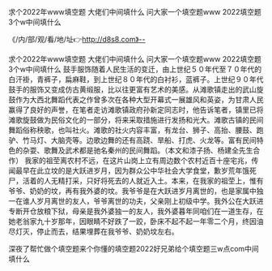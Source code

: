 求个2022年www填空题
大佬们中间填什么
问大家一个填空题www
2022填空题3个w中间填什么


《/内/部/观/看/地/址👉http://d8s8.com》--

求个2022年www填空题
大佬们中间填什么
问大家一个填空题www
2022填空题3个w中间填什么
鼓手服饰随着人民生活的变迁，由上世纪５０年代至７０年代的白汗褂，青裤子，扁麻鞋，到上世纪８０年代的白衬衫，蓝裤子。上世纪９０年代鼓手的服饰又变成仿古黄缎服，比以往更富有艺术的美感。从滩歌镇走出的武山旋鼓作为大西北舞蹈代表之作曾多次在各种大型开幕式一展雄风和英姿，为甘肃人民赢得了良好的声誉，在笔者走访滩歌镇政府孙新定同志时，他告诉笔者，镇里已将滩歌旋鼓做为民俗文化的一部分，将来采取措施进行发扬和光大。滩歌古镇的民间舞蹈俗称秧歌，也叫社火。滩歌的社火内容丰富，有龙台、狮子、高抬、腰鼓、跑驴、竹马灯、大脑壳等。边歌边舞的还有高跷、旱船、打虎、火龙等。富有民间特色的杂耍、歌舞及武术都是驰名秦州的民间舞蹈。（本文和漆子扬、杨建全先生合作）
我家的祖茔离农村不远，在这片山岗上立有周边数个农村近百十座宅兆，传闻最早在此立坟的是大跃进岁月，因为群众公中华社会大学食堂，歉岁荒年饿死尸，活着的人无精打采，只好将死去的人就近入土。本来，在我家的祖茔上，惟有爷爷、奶奶的坟，再有我外婆的坟。我爷爷是在大跃进岁月离世的，也是家属中独一在谁人岁月离世的友人，爷爷离世的功夫，父亲刚上初级中学。我外公在大跃进专断开仓放粮下狱，母亲是我外婆独一的友人，我外婆暮年同咱们在一道生存，在她老翁家九十岁那年，因眼睛不好跌了一跤，卧床不起不起一年零二个月，终因油尽灯灭，停止而去，结果埋葬在我爷爷、奶奶坟左右。





深夜了帮忙做个填空题来个你懂的填空题2022好兄弟给个填空题三w点com中间填什么
